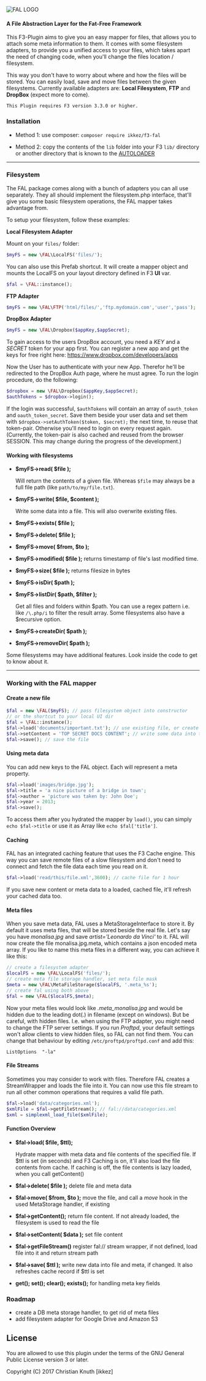 

![FAL LOGO](https://ikkez.de/linked/F3FAL.png)
#### A File Abstraction Layer for the Fat-Free Framework

This
F3-Plugin aims to give you an easy mapper for files, that allows you to attach some meta information to them. It comes with some filesystem adapters, to provide you a unified access to your files, which takes apart the need of changing code, when you'll change the files location / filesystem.

This way you don't have to worry about where and how the files will be stored. You can easily load, save and move files between the given filesystems. Currently available adapters are: **Local Filesystem**, **FTP** and **DropBox** (expect more to come).

`This Plugin requires F3 version 3.3.0 or higher.`


### Installation

- Method 1: use composer: `composer require ikkez/f3-fal`

- Method 2: copy the contents of the `lib` folder into your F3 `lib/` directory or another directory that is known to the [AUTOLOADER](https://fatfreeframework.com/quick-reference#AUTOLOAD)


***
### Filesystem

The FAL package comes along with a bunch of adapters you can all use separately. They all should implement the filesystem.php interface, that'll give you some basic filesystem operations, the FAL mapper takes advantage from.

To setup your filesystem, follow these examples:

**Local Filesystem Adapter**

Mount on your `files/` folder:
``` php
$myFS = new \FAL\LocalFS('files/');
```

You can also use this Prefab shortcut. It will create a mapper object and mounts the LocalFS on your layout directory defined in F3 **UI** var.
``` php
$fal = \FAL::instance();
```

**FTP Adapter**

``` php
$myFS = new \FAL\FTP('html/files/','ftp.mydomain.com','user','pass');
```

**DropBox Adapter**

``` php
$myFS = new \FAL\Dropbox($appKey,$appSecret);
```

To gain access to the users DropBox account, you need a _KEY_ and a _SECRET_ token for your app first. You can register a new app and get the keys for free right here: https://www.dropbox.com/developers/apps

Now the User has to authenticate with your new App. Therefor he'll be redirected to the DropBox Auth page, where he must agree. To run the login procedure, do the following:

``` php
$dropbox = new \FAL\Dropbox($appKey,$appSecret);
$authTokens = $dropbox->login();
```

If the login was successful, `$authTokens` will contain an array of `oauth_token` and `oauth_token_secret`. Save them beside your user data and set them with `$dropbox->setAuthToken($token, $secret);` the next time, to reuse that token-pair. Otherwise you'll need to login on every request again. (Currently, the token-pair is also cached and reused from the browser SESSION. This may change during the progress of the development.)


#### Working with filesystems

-   **$myFS->read( $file );**
    
    Will return the contents of a given file. Whereas `$file` may always be a full file path (like `path/to/my/file.txt`).
    
-   **$myFS->write( $file, $content );**
   
    Write some data into a file. This will also overwrite existing files.


-   **$myFS->exists( $file );**
-   **$myFS->delete( $file );**
-   **$myFS->move( $from, $to );**
-   **$myFS->modified( $file );** returns timestamp of file's last modified time.
-   **$myFS->size( $file );** returns filesize in bytes
-   **$myFS->isDir( $path );**
-   **$myFS->listDir( $path, $filter );**
	
	Get all files and folders within $path. You can use a regex pattern i.e. like `/\.php/i` to filter the result array. Some filesystems also have a $recursive option.

-   **$myFS->createDir( $path );**
-   **$myFS->removeDir( $path );**

Some filesystems may have additional features. Look inside the code to get to know about it.

***
### Working with the FAL mapper

#### Create a new file
``` php
$fal = new \FAL($myFS); // pass filesystem object into constructor
// or the shortcut to your local UI dir
$fal = \FAL::instance();
$fal->load('documents/important.txt'); // use existing file, or create new if it's not existing
$fal->setContent = 'TOP SECRET DOCS CONTENT'; // write some data into the file
$fal->save(); // save the file
```
#### Using meta data
You can add new keys to the FAL object. Each will represent a meta property.
``` php
$fal->load('images/bridge.jpg');
$fal->title = 'a nice picture of a bridge in town';
$fal->author = 'picture was taken by: John Doe';
$fal->year = 2013;
$fal->save();
```
To access them after you hydrated the mapper by `load()`, you can simply `echo $fal->title` or use it as Array like `echo $fal['title']`.

#### Caching
FAL has an integrated caching feature that uses the F3 Cache engine. This way you can save remote files of a slow filesystem and don't need to connect and fetch the file data each time you read on it.
``` php
$fal->load('read/this/file.xml',3600); // cache file for 1 hour
```
If you save new content or meta data to a loaded, cached file, it'll refresh your cached data too.

#### Meta files
When you save meta data, FAL uses a MetaStorageInterface to store it. By default it uses meta files, that will be stored beside the real file. Let's say you have _monalisa.jpg_ and save _artist='Leonardo da Vinci'_ to it. FAL will now create the file monalisa.jpg.meta, which contains a json encoded meta array. If you like to name this meta files in a different way, you can achieve it like this:
``` php
// create a filesystem adapter
$localFS = new \FAL\LocalFS('files/');
// create meta file storage handler, set meta file mask
$meta = new \FAL\MetaFileStorage($localFS, '.meta_%s');
// create fal using both above
$fal = new \FAL($localFS,$meta);
```
Now your meta files would look like _.meta_monalisa.jpg_ and would be hidden due to the leading dot(.) in filename (except on windows). But be careful, with hidden files. I.e. when using the FTP adapter, you might need to change the FTP server settings. If you run _Proftpd_, your default settings won't allow clients to view hidden files, so FAL can not find them. You can change that behaviour by editing `/etc/proftpd/proftpd.conf` and add this:
```
ListOptions  "-la"
```

#### File Streams

Sometimes you may consider to work with files. Therefore FAL creates a StreamWrapper and loads the file into it. You can now use this file stream to run all other common operations that requires a valid file path.
``` php
$fal->load('data/categories.xml');
$xmlFile = $fal->getFileStream(); // fal://data/categories.xml
$xml = simplexml_load_file($xmlFile);
```

#### Function Overview

-   **$fal->load( $file, $ttl);**

    Hydrate mapper with meta data and file contents of the specified file. If $ttl is set (in seconds) and F3 Caching is on, it'll also load the file contents from cache. If caching is off, the file contents is lazy loaded, when you call getContent()
-   **$fal->delete( $file );** delete file and meta data
-   **$fal->move( $from, $to );** move the file, and call a _move_ hook in the used MetaStorage handler, if existing
-   **$fal->getContent();** return file content. If not already loaded, the filesystem is used to read the file
-   **$fal->setContent( $data );** set file content
-   **$fal->getFileStream()** register fal:// stream wrapper, if not defined, load file into it and return stream path
-   **$fal->save( $ttl );** write new data into file and meta, if changed. It also refreshes cache record if $ttl is set
-   **get(); set(); clear(); exists();** for handling meta key fields


### Roadmap
-   create a DB meta storage handler, to get rid of meta files
-   add filesystem adapter for Google Drive and Amazon S3


## License

You are allowed to use this plugin under the terms of the GNU General Public License version 3 or later.

Copyright (C) 2017 Christian Knuth [ikkez]

